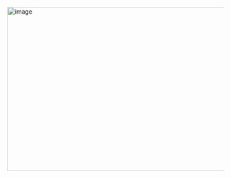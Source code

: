 <img width="906" height="383" alt="image" src="https://github.com/user-attachments/assets/d87fb159-ca07-46e8-a858-b1f27f70bd4d" />

